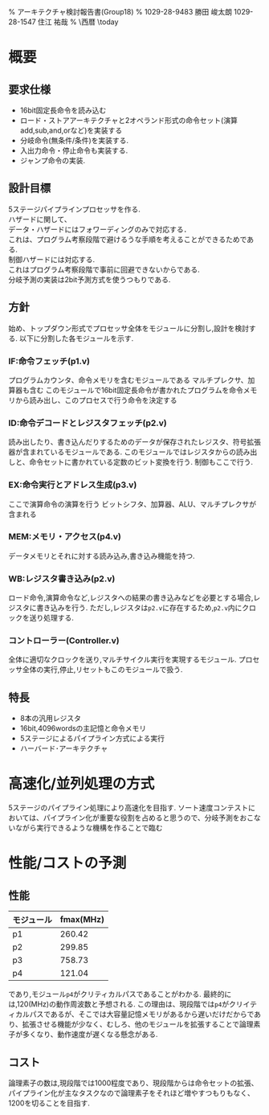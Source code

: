 % アーキテクチャ検討報告書(Group18)
% 1029-28-9483 勝田 峻太朗
 1029-28-1547 住江 祐哉
% \西暦 \today

# 概要

## 要求仕様

+ 16bit固定長命令を読み込む
+ ロード・ストアアーキテクチャと2オペランド形式の命令セット(演算add,sub,and,orなど)を実装する
+ 分岐命令(無条件/条件)を実装する.
+ 入出力命令・停止命令も実装する.
+ ジャンプ命令の実装.

## 設計目標

5ステージパイプラインプロセッサを作る.  
ハザードに関して、  
データ・ハザードにはフォワーディングのみで対応する．  
これは、プログラム考察段階で避けるうな手順を考えることができるためである.  
制御ハザードには対応する.  
これはプログラム考察段階で事前に回避できないからである.  
分岐予測の実装は2bit予測方式を使うつもりである.

## 方針

始め、トップダウン形式でプロセッサ全体をモジュールに分割し,設計を検討する.
以下に分割した各モジュールを示す.

### IF:命令フェッチ(p1.v)

プログラムカウンタ、命令メモリを含むモジュールである
マルチプレクサ、加算器も含む
このモジュールで16bit固定長命令が書かれたプログラムを命令メモリから読み出し、このプロセスで行う命令を決定する

### ID:命令デコードとレジスタフェッチ(p2.v)

読み出したり、書き込んだりするためのデータが保存されたレジスタ、符号拡張器が含まれているモジュールである.
このモジュールではレジスタからの読み出しと、命令セットに書かれている定数のビット変換を行う.
制御もここで行う.

### EX:命令実行とアドレス生成(p3.v)

ここで演算命令の演算を行う
ビットシフタ、加算器、ALU、マルチプレクサが含まれる

### MEM:メモリ・アクセス(p4.v)

データメモリとそれに対する読み込み,書き込み機能を持つ.

### WB:レジスタ書き込み(p2.v)

ロード命令,演算命令など,レジスタへの結果の書き込みなどを必要とする場合,レジスタに書き込みを行う.
ただし,レジスタは`p2.v`に存在するため,`p2.v`内にクロックを送り処理する.

### コントローラー(Controller.v)

全体に適切なクロックを送り,マルチサイクル実行を実現するモジュール.
プロセッサ全体の実行,停止,リセットもこのモジュールで扱う.

## 特長

+ 8本の汎用レジスタ
+ 16bit,4096wordsの主記憶と命令メモリ
+ 5ステージによるパイプライン方式による実行
+ ハーバード･アーキテクチャ

# 高速化/並列処理の方式

5ステージのパイプライン処理により高速化を目指す.  ソート速度コンテストにおいては、パイプライン化が重要な役割を占めると思うので、分岐予測をおこないながら実行できるような機構を作ることで臨む

# 性能/コストの予測

## 性能

| モジュール | fmax(MHz) |
|:-----------|:----------|
| p1         | 260.42    |
| p2         | 299.85    |
| p3         | 758.73    |
| p4         | 121.04    |

であり,モジュール`p4`がクリティカルパスであることがわかる.
最終的には,120(MHz)の動作周波数と予想される.
この理由は、現段階では`p4`がクリイティカルパスであるが、そこでは大容量記憶メモリがあるから遅いだけだからであり、拡張させる機能が少なく、むしろ、他のモジュールを拡張することで論理素子が多くなり、動作速度が遅くなる懸念がある.  

## コスト

論理素子の数は,現段階では1000程度であり、現段階からは命令セットの拡張、パイプライン化が主なタスクなので論理素子をそれほど増やすつもりもなく、1200を切ることを目指す.
